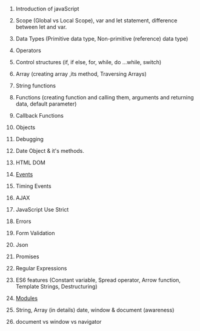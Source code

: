 1. Introduction of javaScript
2. Scope (Global vs Local Scope), var and let statement, difference between let and var.
3. Data Types (Primitive data type, Non-primitive (reference) data type)
4. Operators
5. Control structures (if, if else, for, while, do ...while, switch)
6. Array (creating array ,its method, Traversing Arrays)
7. String functions
8. Functions (creating function and calling them, arguments and returning data, default parameter)
9. Callback Functions
10. Objects
11. Debugging 
12. Date Object & it's methods.
13. HTML DOM
14. [Events](https://www.w3.org/TR/uievents/)
15. Timing Events
16. AJAX
17. JavaScript Use Strict
20. Errors
22. Form Validation




18. Json
19. Promises
21. Regular Expressions
23. ES6 features (Constant variable, Spread operator, Arrow function, Template Strings, Destructuring)
24. [Modules](http://exploringjs.com/es6/ch_modules.html)
25. String, Array (in details) date, window & document (awareness)
26. document vs window vs navigator

